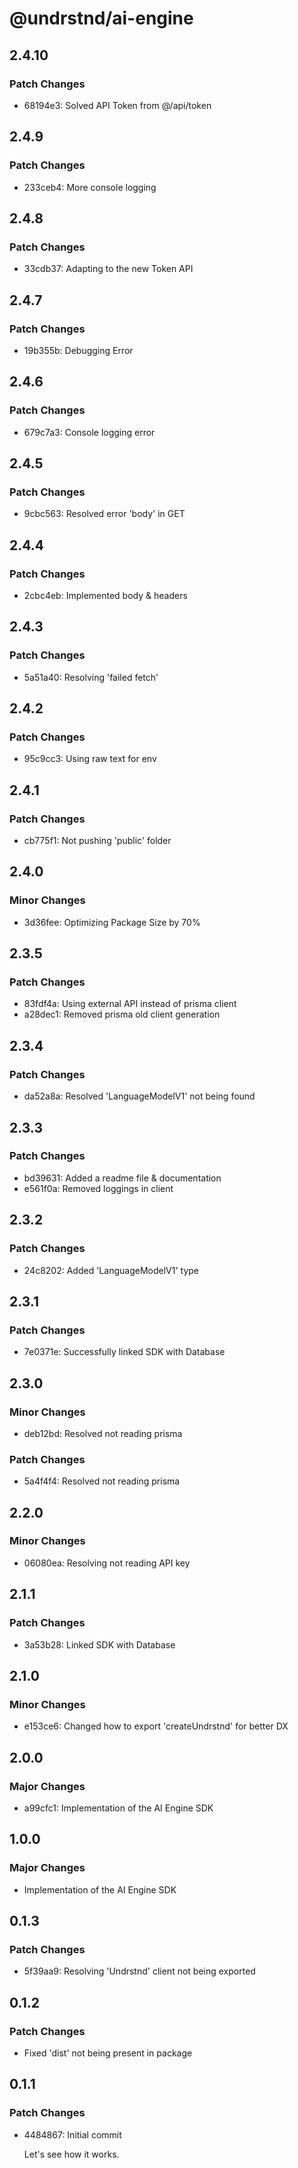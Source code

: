 # @undrstnd/ai-engine

## 2.4.10

### Patch Changes

- 68194e3: Solved API Token from @/api/token

## 2.4.9

### Patch Changes

- 233ceb4: More console logging

## 2.4.8

### Patch Changes

- 33cdb37: Adapting to the new Token API

## 2.4.7

### Patch Changes

- 19b355b: Debugging Error

## 2.4.6

### Patch Changes

- 679c7a3: Console logging error

## 2.4.5

### Patch Changes

- 9cbc563: Resolved error 'body' in GET

## 2.4.4

### Patch Changes

- 2cbc4eb: Implemented body & headers

## 2.4.3

### Patch Changes

- 5a51a40: Resolving 'failed fetch'

## 2.4.2

### Patch Changes

- 95c9cc3: Using raw text for env

## 2.4.1

### Patch Changes

- cb775f1: Not pushing 'public' folder

## 2.4.0

### Minor Changes

- 3d36fee: Optimizing Package Size by 70%

## 2.3.5

### Patch Changes

- 83fdf4a: Using external API instead of prisma client
- a28dec1: Removed prisma old client generation

## 2.3.4

### Patch Changes

- da52a8a: Resolved 'LanguageModelV1' not being found

## 2.3.3

### Patch Changes

- bd39631: Added a readme file & documentation
- e561f0a: Removed loggings in client

## 2.3.2

### Patch Changes

- 24c8202: Added 'LanguageModelV1' type

## 2.3.1

### Patch Changes

- 7e0371e: Successfully linked SDK with Database

## 2.3.0

### Minor Changes

- deb12bd: Resolved not reading prisma

### Patch Changes

- 5a4f4f4: Resolved not reading prisma

## 2.2.0

### Minor Changes

- 06080ea: Resolving not reading API key

## 2.1.1

### Patch Changes

- 3a53b28: Linked SDK with Database

## 2.1.0

### Minor Changes

- e153ce6: Changed how to export 'createUndrstnd' for better DX

## 2.0.0

### Major Changes

- a99cfc1: Implementation of the AI Engine SDK

## 1.0.0

### Major Changes

- Implementation of the AI Engine SDK

## 0.1.3

### Patch Changes

- 5f39aa9: Resolving 'Undrstnd' client not being exported

## 0.1.2

### Patch Changes

- Fixed 'dist' not being present in package

## 0.1.1

### Patch Changes

- 4484867: Initial commit

  Let's see how it works.
